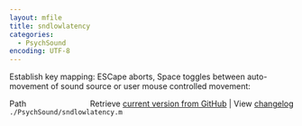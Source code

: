 ```yaml
---
layout: mfile
title: sndlowlatency
categories:
  - PsychSound
encoding: UTF-8
---
```


Establish key mapping: ESCape aborts, Space toggles between auto-  
movement of sound source or user mouse controlled movement:  


<div class="code_header" style="text-align:right;">
  <span style="float:left;">Path&nbsp;&nbsp;</span> <span class="counter">Retrieve <a href=
  "https://raw.github.com/Psychtoolbox-3/Psychtoolbox-3/beta/./PsychSound/sndlowlatency.m">current version from GitHub</a> | View <a href=
  "https://github.com/Psychtoolbox-3/Psychtoolbox-3/commits/beta/./PsychSound/sndlowlatency.m">changelog</a></span>
</div>
<div class="code">
  <code>./PsychSound/sndlowlatency.m</code>
</div>
